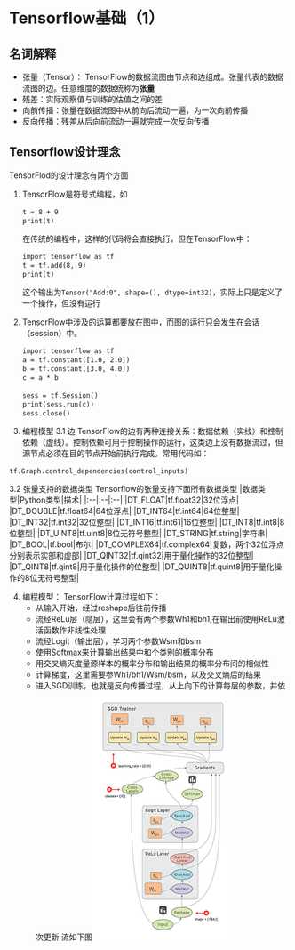# Tensorflow基础（1）

## 名词解释
+ 张量（Tensor）： TensorFlow的数据流图由节点和边组成。张量代表的数据流图的边。任意维度的数据统称为**张量**
+ 残差：实际观察值与训练的估值之间的差
+ 向前传播：张量在数据流图中从前向后流动一遍，为一次向前传播
+ 反向传播：残差从后向前流动一遍就完成一次反向传播

## Tensorflow设计理念

TensorFlod的设计理念有两个方面
1. TensorFlow是符号式编程，如
	```
	t = 8 + 9
	print(t)
	```
	在传统的编程中，这样的代码将会直接执行，但在TensorFlow中：
	```
	import tensorflow as tf
	t = tf.add(8, 9)
	print(t)
	```

	这个输出为`Tensor("Add:0", shape=(), dtype=int32)`，实际上只是定义了一个操作，但没有运行

2. TensorFlow中涉及的运算都要放在图中，而图的运行只会发生在会话（session）中。
	```
	import tensorflow as tf
	a = tf.constant([1.0, 2.0])
	b = tf.constant([3.0, 4.0])
	c = a * b

	sess = tf.Session()
	print(sess.run(c))
	sess.close()
	```

3. 编程模型
3.1 边
TensorFlow的边有两种连接关系：数据依赖（实线）和控制依赖（虚线）。控制依赖可用于控制操作的运行，这类边上没有数据流过，但源节点必须在目的节点开始前执行完成。常用代码如：
```
tf.Graph.control_dependencies(control_inputs)
```
3.2 张量支持的数据类型
Tensorflow的张量支持下面所有数据类型
|数据类型|Python类型|描术|
|:--|:--|:--|
|DT_FLOAT|tf.float32|32位浮点|
|DT_DOUBLE|tf.float64|64位浮点|
|DT_INT64|tf.int64|64位整型|
|DT_INT32|tf.int32|32位整型|
|DT_INT16|tf.int61|16位整型|
|DT_INT8|tf.int8|8位整型|
|DT_UINT8|tf.uint8|8位无符号整型|
|DT_STRING|tf.string|字符串|
|DT_BOOL|tf.bool|布尔|
|DT_COMPLEX64|tf.complex64|复数，两个32位浮点分别表示实部和虚部|
|DT_QINT32|tf.qint32|用于量化操作的32位整型|
|DT_QINT8|tf.qint8|用于量化操作的位整型|
|DT_QUINT8|tf.quint8|用于量化操作的8位无符号整型|

4. 编程模型：
TensorFlow计算过程如下：
	- 从输入开始，经过reshape后往前传播
	- 流经ReLu层（隐层），这里会有两个参数Wh1和bh1,在输出前使用ReLu激活函数作非线性处理
	- 流经Logit（输出层），学习两个参数Wsm和bsm
	- 使用Softmax来计算输出结果中和个类别的概率分布
	- 用交叉熵灭度量源样本的概率分布和输出结果的概率分布间的相似性
	- 计算梯度，这里需要参Wh1/bh1/Wsm/bsm，以及交叉熵后的结果
	- 进入SGD训练，也就是反向传播过程，从上向下的计算每层的参数，并依次更新
流如下图![TensorFlow流](/img/tensors_flowing.gif)